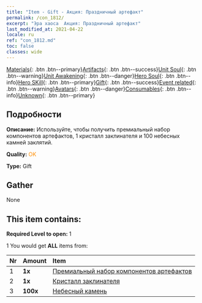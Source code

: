 ```yaml
---
title: "Item - Gift - Акция: Праздничный артефакт"
permalink: /con_1812/
excerpt: "Эра хаоса  Акция: Праздничный артефакт"
last_modified_at: 2021-04-22
locale: ru
ref: "con_1812.md"
toc: false
classes: wide
---
```

 [Materials](/ItemsRU/){: .btn .btn--primary}[Artifacts](/ItemsRU/Artifacts/){: .btn .btn--success}[Unit Soul](/ItemsRU/UnitSoul/){: .btn .btn--warning}[Unit Awakening](/ItemsRU/UnitAwakening/){: .btn .btn--danger}[Hero Soul](/ItemsRU/HeroSoul/){: .btn .btn--info}[Hero SKill](/ItemsRU/HeroSkill/){: .btn .btn--primary}[Gift](/ItemsRU/Gift/){: .btn .btn--success}[Event related](/ItemsRU/Events/){: .btn .btn--warning}[Avatars](/ItemsRU/Avatars/){: .btn .btn--danger}[Consumables](/ItemsRU/Consumables/){: .btn .btn--info}[Unknown](/ItemsRU/Unknown/){: .btn .btn--primary}

## Подробности
 **Описание:** Используйте, чтобы получить премиальный набор компонентов артефактов, 1 кристалл заклинателя и 100 небесных камней заклятий.

 **Quality:** <span style="color: #FF8C00">OK</span>

 **Type:** Gift

## Gather

  None

## This item contains:

 **Required Level to open:** 1

 1 You would get **ALL** items  from:

  | Nr | Amount |     Item    |
  |:---|:-------|:------------|
  | 1 |  **1x** | [Премиальный набор компонентов артефактов](/ru/Items/con_1507/) |  | 
  | 2 |  **1x** | [Кристалл заклинателя](/ru/Items/art_189/) |  | 
  | 3 |  **100x** | [Небесный камень](/ru/Items/art_188/) |  | 

